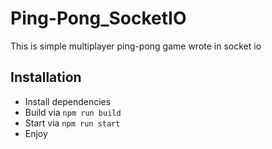 # Ping-Pong_SocketIO
This is simple multiplayer ping-pong game wrote in socket io

## Installation 
- Install dependencies
- Build via ```npm run build```
- Start via ```npm run start```
- Enjoy
